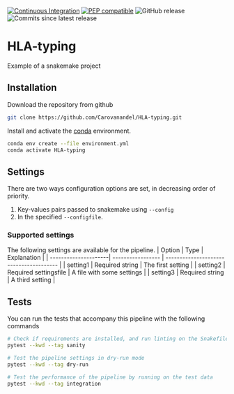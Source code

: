 [![Continuous Integration](https://github.com/Carovanandel/HLA-typing/actions/workflows/ci.yml/badge.svg)](https://github.com/Carovanandel/HLA-typing/actions/workflows/ci.yml)
[![PEP compatible](http://pepkit.github.io/img/PEP-compatible-green.svg)](http://pep.databio.org)
![GitHub release](https://img.shields.io/github/v/release/Carovanandel/HLA-typing)
![Commits since latest release](https://img.shields.io/github/commits-since/Carovanandel/HLA-typing/latest)

# HLA-typing
Example of a snakemake project

## Installation
Download the repository from github
```bash
git clone https://github.com/Carovanandel/HLA-typing.git
```

Install and activate the
[conda](https://docs.conda.io/en/latest/miniconda.html)
environment.
```bash
conda env create --file environment.yml
conda activate HLA-typing
```

## Settings
There are two ways configuration options are set, in decreasing order
of priority.
1. Key-values pairs passed to snakemake using `--config`
2. In the specified `--configfile`.

### Supported settings
The following settings are available for the pipeline.
| Option               | Type                  | Explanation                             |
| ---------------------| -----------------     | --------------------------------------- |
| setting1             | Required string       | The first setting                       |
| setting2             | Required settingsfile | A file with some settings               |
| setting3             | Required string       | A third setting                         |

## Tests
You can run the tests that accompany this pipeline with the following commands

```bash
# Check if requirements are installed, and run linting on the Snakefile
pytest --kwd --tag sanity

# Test the pipeline settings in dry-run mode
pytest --kwd --tag dry-run

# Test the performance of the pipeline by running on the test data
pytest --kwd --tag integration
```
